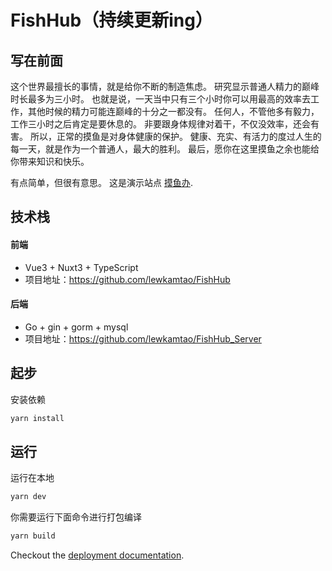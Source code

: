 # FishHub（持续更新ing）
## 写在前面
这个世界最擅长的事情，就是给你不断的制造焦虑。
研究显示普通人精力的巅峰时长最多为三小时。 也就是说，一天当中只有三个小时你可以用最高的效率去工作，其他时候的精力可能连巅峰的十分之一都没有。 任何人，不管他多有毅力，工作三小时之后肯定是要休息的。
非要跟身体规律对着干，不仅没效率，还会有害。 所以，正常的摸鱼是对身体健康的保护。
健康、充实、有活力的度过人生的每一天，就是作为一个普通人，最大的胜利。
最后，愿你在这里摸鱼之余也能给你带来知识和快乐。

有点简单，但很有意思。
这是演示站点 [摸鱼办](https://fish.tngeek.com).

## 技术栈

#### 前端
  - Vue3 + Nuxt3 + TypeScript
  - 项目地址：https://github.com/lewkamtao/FishHub

#### 后端
  - Go + gin + gorm + mysql
  - 项目地址：https://github.com/lewkamtao/FishHub_Server

## 起步

安装依赖

```bash
yarn install
```

## 运行

运行在本地

```bash
yarn dev
```

你需要运行下面命令进行打包编译

```bash
yarn build
```

Checkout the [deployment documentation](https://v3.nuxtjs.org/docs/deployment).
